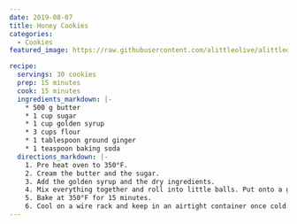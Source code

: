 ```yaml
---
date: 2019-08-07
title: Honey Cookies
categories:
  - Cookies
featured_image: https://raw.githubusercontent.com/alittleolive/alittleolive.github.io/master/images/honey_cookies.jpg?w=1000&h=600&fit=crop

recipe:
  servings: 30 cookies
  prep: 15 minutes
  cook: 15 minutes
  ingredients_markdown: |-
    * 500 g butter
    * 1 cup sugar
    * 1 cup golden syrup
    * 3 cups flour
    * 1 tablespoon ground ginger
    * 1 teaspoon baking soda
  directions_markdown: |-
    1. Pre heat oven to 350°F.
    2. Cream the butter and the sugar.
    3. Add the golden syrup and the dry ingredients.
    4. Mix everything together and roll into little balls. Put onto a greased baking tray, pressing the balls down very slightly with a fork.
    5. Bake at 350°F for 15 minutes.
    6. Cool on a wire rack and keep in an airtight container once cold.
---
```


